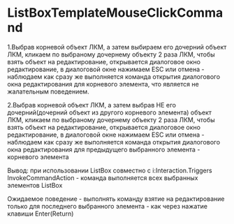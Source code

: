 # ListBoxTemplateMouseClickCommand
1.Выбрав корневой объект ЛКМ, а затем выбираем его дочерний объект ЛКМ, кликаем по выбраному дочернему объекту 2 раза ЛКМ, чтобы взять объект на редактирование, открывается диалоговое окно редактирование, в диалоговой окне нажимаем ESC или отмена - наблюдаем как сразу же выполняется команда открытия диалогового окна редактирования для корневого элемента, что является не жалательным поведением. 


2.Выбрав корневой объект ЛКМ, а затем выбрав НЕ его дочерний(дочерний объект из другого корневого элемента) объект ЛКМ, кликаем по выбраному дочернему объекту 2 раза ЛКМ, чтобы взять объект на редактирование, открывается диалоговое окно редактирование, в диалоговой окне нажимаем ESC или отмена - наблюдаем как сразу же выполняется команда открытия диалогового окна редактирования для предыдущего выбранного элемента - корневого элемента

Вывод: при использовании ListBox совместно с i:Interaction.Triggers InvokeCommandAction - команда выполняется всех выбранных элементов ListBox

Ожидаемое поведение - выполнять команду взятие на редактирование только для последнего выбранного элемента - как через нажатие клавиши Enter(Return)
